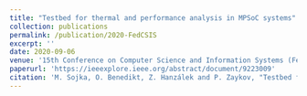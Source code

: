 ```yaml
---
title: "Testbed for thermal and performance analysis in MPSoC systems"
collection: publications
permalink: /publication/2020-FedCSIS
excerpt: ''
date: 2020-09-06
venue: '15th Conference on Computer Science and Information Systems (FedCSIS)'
paperurl: 'https://ieeexplore.ieee.org/abstract/document/9223009'
citation: 'M. Sojka, O. Benedikt, Z. Hanzálek and P. Zaykov, "Testbed for thermal and performance analysis in MPSoC systems," 2020 15th Conference on Computer Science and Information Systems (FedCSIS), 2020, pp. 683-692, doi: 10.15439/2020F174.'
---
```


